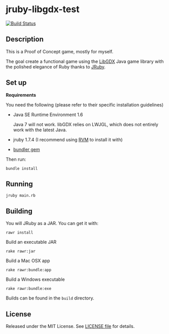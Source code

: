 jruby-libgdx-test
=================
[![Build Status](https://travis-ci.org/rafaelgonzalez/jruby-libgdx-test.png)](https://travis-ci.org/rafaelgonzalez/jruby-libgdx-test)

## Description ##

This is a Proof of Concept game, mostly for myself.

The goal create a functional game using the [LibGDX](http://libgdx.badlogicgames.com/) Java game library with the polished elegance of Ruby thanks to [JRuby](http://jruby.org/).

## Set up ##

**Requirements**

You need the following (please refer to their specific installation guidelines)

- Java SE Runtime Environment 1.6

  Java 7 will not work. libGDX relies on LWJGL, which does not entirely work with the latest Java.

- jruby 1.7.4 (I recommend using [RVM](http://rvm.io/) to install it with)
- [bundler gem](https://github.com/bundler/bundler)

Then run:

    bundle install

## Running ##

    jruby main.rb

## Building ##

You will JRuby as a JAR. You can get it with:

    rawr install

Build an executable JAR

    rake rawr:jar

Build a Mac OSX app

    rake rawr:bundle:app

Build a Windows executable

    rake rawr:bundle:exe

Builds can be found in the `build` directory.

## License ##

Released under the MIT License. See [LICENSE file](LICENSE) for details.
